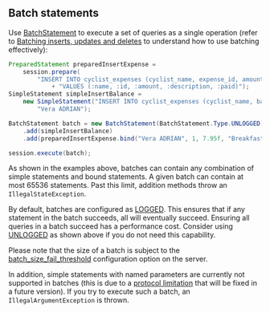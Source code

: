<!--
Licensed to the Apache Software Foundation (ASF) under one
or more contributor license agreements.  See the NOTICE file
distributed with this work for additional information
regarding copyright ownership.  The ASF licenses this file
to you under the Apache License, Version 2.0 (the
"License"); you may not use this file except in compliance
with the License.  You may obtain a copy of the License at

  http://www.apache.org/licenses/LICENSE-2.0

Unless required by applicable law or agreed to in writing,
software distributed under the License is distributed on an
"AS IS" BASIS, WITHOUT WARRANTIES OR CONDITIONS OF ANY
KIND, either express or implied.  See the License for the
specific language governing permissions and limitations
under the License.
-->

## Batch statements

Use [BatchStatement] to execute a set of queries as a single operation (refer to
[Batching inserts, updates and deletes][batch_dse] to understand how to use batching effectively):

```java
PreparedStatement preparedInsertExpense =
    session.prepare(
        "INSERT INTO cyclist_expenses (cyclist_name, expense_id, amount, description, paid) "
            + "VALUES (:name, :id, :amount, :description, :paid)");
SimpleStatement simpleInsertBalance =
    new SimpleStatement("INSERT INTO cyclist_expenses (cyclist_name, balance) VALUES (?, 0) IF NOT EXISTS",
        "Vera ADRIAN");

BatchStatement batch = new BatchStatement(BatchStatement.Type.UNLOGGED)
    .add(simpleInsertBalance)
    .add(preparedInsertExpense.bind("Vera ADRIAN", 1, 7.95f, "Breakfast", false));

session.execute(batch);
```

As shown in the examples above, batches can contain any combination of simple statements and bound
statements. A given batch can contain at most 65536 statements. Past this limit, addition methods
throw an `IllegalStateException`.

By default, batches are configured as [LOGGED]. This ensures that if any statement in the batch
succeeds, all will eventually succeed.  Ensuring all queries in a batch succeed has a 
performance cost.  Consider using [UNLOGGED] as shown above if you do not need this capability.

Please note that the size of a batch is subject to the [batch_size_fail_threshold] configuration
option on the server.

In addition, simple statements with named parameters are currently not supported in batches (this is
due to a [protocol limitation][CASSANDRA-10246] that will be fixed in a future version). If you try
to execute such a batch, an `IllegalArgumentException` is thrown.

[BatchStatement]: https://docs.datastax.com/en/drivers/java/3.11/com/datastax/driver/core/BatchStatement.html
[batch_dse]: http://docs.datastax.com/en/dse/5.1/cql/cql/cql_using/useBatch.html
[LOGGED]: https://docs.datastax.com/en/drivers/java/3.11/com/datastax/driver/core/BatchStatement.Type.html#LOGGED
[UNLOGGED]: https://docs.datastax.com/en/drivers/java/3.11/com/datastax/driver/core/BatchStatement.Type.html#UNLOGGED
[batch_size_fail_threshold]: https://docs.datastax.com/en/cassandra/3.x/cassandra/configuration/configCassandra_yaml.html#configCassandra_yaml__batch_size_fail_threshold_in_kb
[CASSANDRA-10246]: https://issues.apache.org/jira/browse/CASSANDRA-10246
